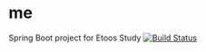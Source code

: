 # me
Spring Boot project for Etoos Study [![Build Status](https://travis-ci.com/alalshow/me.svg?branch=master)](https://travis-ci.com/alalshow/me)
